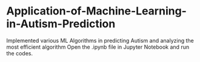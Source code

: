 # Application-of-Machine-Learning-in-Autism-Prediction
Implemented various ML Algorithms in predicting Autism and analyzing the most efficient algorithm
Open the .ipynb file in Jupyter Notebook and run the codes.
